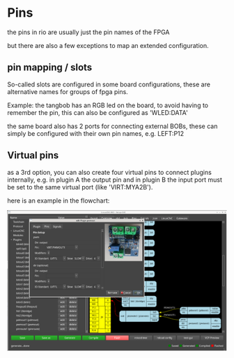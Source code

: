 # Pins

the pins in rio are usually just the pin names of the FPGA

but there are also a few exceptions to map an extended configuration.

## pin mapping / slots

So-called slots are configured in some board configurations,
these are alternative names for groups of fpga pins.

Example:
the tangbob has an RGB led on the board,
to avoid having to remember the pin, this can also be configured as 'WLED:DATA'

the same board also has 2 ports for connecting external BOBs, these can simply be configured with their own pin names, e.g. LEFT:P12

## Virtual pins

as a 3rd option, you can also create four virtual pins to connect plugins internally, e.g. in plugin A the output pin and in plugin B the input port must be set to the same virtual port (like 'VIRT:MYA2B').

here is an example in the flowchart:

![pins_virtual](./images/pins_virtual.png)






